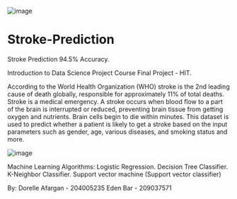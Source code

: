 ![image](https://user-images.githubusercontent.com/57329604/120082984-9f19db80-c0ce-11eb-8e9e-ce4759fc41fd.png)

# Stroke-Prediction
Stroke Prediction 94.5% Accuracy.

Introduction to Data Science Project Course Final Project - HIT.

According to the World Health Organization (WHO) stroke is the 2nd leading cause of death globally, responsible for approximately 11% of total deaths. Stroke is a medical emergency. A stroke occurs when blood flow to a part of the brain is interrupted or reduced, preventing brain tissue from getting oxygen and nutrients. Brain cells begin to die within minutes.
This dataset is used to predict whether a patient is likely to get a stroke based on the input parameters such as gender, age, various diseases, and smoking status and more. 

![image](https://user-images.githubusercontent.com/57329604/120082998-ab9e3400-c0ce-11eb-876a-e639e9f2cd0a.png)

Machine Learning Algorithms:
Logistic Regression.
Decision Tree Classifier.
K-Neighbor Classifier.
Support vector machine (Support vector classifier)

By:
Dorelle Afargan - 204005235
Eden Bar - 209037571
